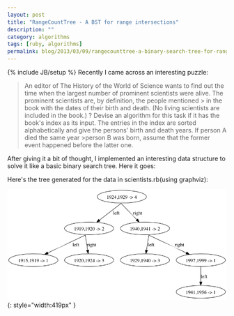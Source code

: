 ```yaml
---
layout: post
title: "RangeCountTree - A BST for range intersections"
description: ""
category: algorithms
tags: [ruby, algorithms]
permalink: blog/2013/03/09/rangecounttree-a-binary-search-tree-for-ranges
---
```

{% include JB/setup %}
Recently I came across an interesting puzzle:

> An editor of The History of the World of Science wants to find out the time when the largest number 
> of prominent scientists were alive. The prominent scientists are, by definition, the people mentioned > in the book with the dates of their birth and death. (No living scientists are included in the book.) ?
> Devise an algorithm for this task if it has the book's index as its input. The entries in the index are 
> sorted alphabetically and give the persons' birth and death years. If person A died the same year >person B was born, assume that the former event happened before the latter one.

After giving it a bit of thought, I implemented an interesting data structure to solve it like a basic binary search tree. Here it goes:

<script src="https://gist.github.com/shadabahmed/5123498.js"></script>

Here's the tree generated for the data in scientists.rb(using graphviz):

![tree](/assets/images/Ss7FYI0.png){: style="width:419px" }
